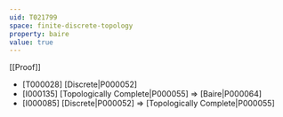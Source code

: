 ```yaml
---
uid: T021799
space: finite-discrete-topology
property: baire
value: true
---
```

[[Proof]]

* [T000028] [Discrete|P000052]
* [I000135] [Topologically Complete|P000055] => [Baire|P000064]
* [I000085] [Discrete|P000052] => [Topologically Complete|P000055]

